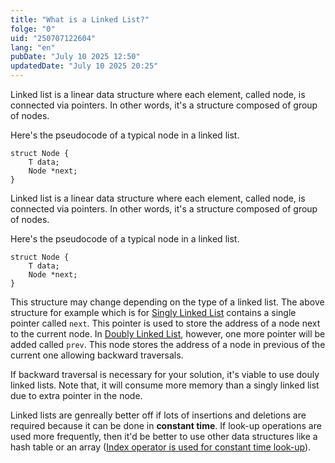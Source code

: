 ```yaml
---
title: "What is a Linked List?"
folge: "0"
uid: "250707122604"
lang: "en"
pubDate: "July 10 2025 12:50"
updatedDate: "July 10 2025 20:25"
---
```


Linked list is a linear data structure where each element, called node, is connected via pointers. In other words, it's a structure composed of group of nodes.

Here's the pseudocode of a typical node in a linked list.
```text
struct Node {
	T data;
	Node *next;
}
```

Linked list is a linear data structure where each element, called node, is connected via pointers. In other words, it's a structure composed of group of nodes.

Here's the pseudocode of a typical node in a linked list.
```text
struct Node {
	T data;
	Node *next;
}
```

This structure may change depending on the type of a linked list. The above structure for example which is for [Singly Linked List](/en/note/250721125422-en/) contains a single pointer called `next`. This pointer is used to store the address of a node next to the current node. In [Doubly Linked List](/en/note/250722115213-en/), however, one more pointer will be added called `prev`. This node stores the address of a node in previous of the current one allowing backward traversals.

If backward traversal is necessary for your solution, it's viable to use douly linked lists. Note that, it will consume more memory than a singly linked list due to extra pointer in the node.

Linked lists are genreally better off if lots of insertions and deletions are required because it can be done in **constant time**. If look-up operations are used more frequently, then it'd be better to use other data structures like a hash table or an array ([Index operator is used for constant time look-up](/en/note/250710210125-en/)).